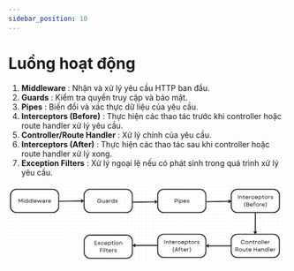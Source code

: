```yaml
---
sidebar_position: 10
---
```


# Luồng hoạt động

1. **Middleware** : Nhận và xử lý yêu cầu HTTP ban đầu.
1. **Guards** : Kiểm tra quyền truy cập và bảo mật.
1. **Pipes** : Biến đổi và xác thực dữ liệu của yêu cầu.
1. **Interceptors (Before)** : Thực hiện các thao tác trước khi controller hoặc route handler xử lý yêu cầu.
1. **Controller/Route Handler** : Xử lý chính của yêu cầu.
1. **Interceptors (After)** : Thực hiện các thao tác sau khi controller hoặc route handler xử lý xong.
1. **Exception Filters** : Xử lý ngoại lệ nếu có phát sinh trong quá trình xử lý yêu cầu.

![1718209964683](image/activity-stream/1718209964683.png)
